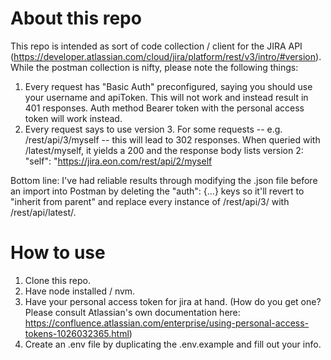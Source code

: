 # About this repo
This repo is intended as sort of code collection / client for the JIRA API (https://developer.atlassian.com/cloud/jira/platform/rest/v3/intro/#version).
While the postman collection is nifty, please note the following things:
1. Every request has "Basic Auth" preconfigured, saying you should use your username and apiToken. This will not work and instead result in 401 responses. Auth method Bearer token with the personal access token will work instead.
2. Every request says to use version 3. For some requests -- e.g. /rest/api/3/myself -- this will lead to 302 responses. When queried with /latest/myself, it yields a 200 and the response body lists version 2: "self": "https://jira.eon.com/rest/api/2/myself

Bottom line: I've had reliable results through modifying the .json file before an import into Postman by deleting the "auth": {...} keys so it'll revert to "inherit from parent" and replace every instance of /rest/api/3/ with /rest/api/latest/.
# How to use
1. Clone this repo.
2. Have node installed / nvm.
3. Have your personal access token for jira at hand. (How do you get one? Please consult Atlassian's own documentation here: https://confluence.atlassian.com/enterprise/using-personal-access-tokens-1026032365.html)
4. Create an .env file by duplicating the .env.example and fill out your info.
